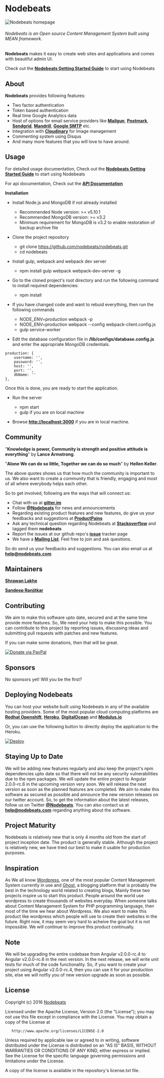 # Nodebeats
![Nodebeats homepage](https://raw.githubusercontent.com/nodebeats/nodebeats/master/homepage_m0guov.png)

###### Nodebeats is an Open source Content Management System built using MEAN framework.

**Nodebeats** makes it easy to create web sites and applications and comes with beautiful admin UI.

Check out the [**Nodebeats Getting Started Guide**](http://www.nodebeats.com/getting-started) to start using Nodebeats

## About
**Nodebeats** provides following features:
* Two factor authentication
* Token based authentication
* Real time Google Analytics data
* Host of options for email service providers like [**Mailgun**](https://www.mailgun.com/), [**Postmark**](https://postmarkapp.com/), [**Sendgrid**](https://sendgrid.com/), [**Mandrill**](https://www.mandrill.com/), [**Google SMTP**](https://mail.google.com) etc.
* Integration with [**Cloudinary**](http://cloudinary.com/) for Image management
* Commenting system using Disqus
* And many more features that you will love to have around.



## Usage

For detailed usage documentation, Check out the [**Nodebeats Getting Started Guide**](http://www.nodebeats.com/getting-started) to start using Nodebeats

For api documentation, Check out the  [**API Documentation**](http://www.nodebeats.com/docs/api/)

**Installation**
* Install Node.js and MongoDB if not already installed

    * Recommended Node version: >= v5.10.1
    * Recommended MongoDB version: >= v3.2
    * Minimum requirement for MongoDB is v3.2 to enable restoration of backup archive file

* Clone the project repository

    * git clone https://github.com/nodebeats/nodebeats.git
    * cd nodebeats


* Install gulp, webpack and webpack dev server

    * npm install gulp webpack webpack-dev-server -g


* Go to the cloned project's root directory and run the following command to install required dependencies:

    * npm install

* If you have changed code and want to rebuid everything, then run the following commands

    * NODE_ENV=production webpack -p
    * NODE_ENV=production webpack --config webpack-client.config.js
    * gulp service-worker


* Edit the database configuration file in **/lib/configs/database.config.js** and enter the appropriate MongoDB credentials.

```
production: {
    username: '',
    password: '',
    host: '',
    port: '',
    dbName: ''
},
```

Once this is done, you are ready to start the application.

* Run the server
    * npm start
    * gulp if you are on local machine

* Browse [**http://localhost:3000**](http://localhost:3000/) if you are in local machine.

## Community
"**Knowledge is power, Community is strength and positive attitude is everything**" by **Lance Armstrong**.

"**Alone We can do so little, Together we can do so much**" by **Hellen Keller**.

The above quotes shows us that how much the community is important to us. We also want to create a community that is friendly, engaging and most of all where everybody helps each other.

So to get involved, following are the ways that will connect us:
* Chat with us at [**gitter.im**](https://gitter.im/nodebeats/nodebeats)
* Follow  [**@Nodebeats**](https://twitter.com/nodebeats) for news and announcements
* Regarding existing product features and new features, do give us your feedbacks and suggestions at   [**ProductPains**](https://productpains.com/user/nodebeats)
* Ask any technical question regarding Nodebeats at [**Stackoverflow**](http://stackoverflow.com/questions/tagged/nodebeats) and tagged them **nodebeats**
* Report the issues at our github repo's [**issue**](https://github.com/nodebeats/nodebeats/issues/) tracker page
* We have a [**Mailing List**](https://groups.google.com/forum/#!forum/nodebeats). Feel free to join and ask questions.

So do send us your feedbacks and suggestions. You can also email us at **help@nodebeats.com**

## Maintainers

[**Shrawan Lakhe**](https://np.linkedin.com/in/shrawanlakhe)

[**Sandeep Ranjitkar**](https://np.linkedin.com/in/sandeepranjit)


## Contributing

We aim to make this software upto date, secured and at the same time provide more features. So, We need your help to make this possible. You can contribute to this project by reporting issues, discussing ideas and submitting pull requests with patches and new features.

If you can make some donations, then that will be great.

[![Donate via PayPal](https://www.paypalobjects.com/webstatic/en_US/i/btn/png/silver-pill-paypal-44px.png)](https://www.paypal.com/cgi-bin/webscr?cmd=_donations&business=VBJ4DJ5JUKRD2&lc=US&item_name=Contribution%20for%20Nodebeats%20Opensource%20CMS&currency_code=USD&bn=PP%2dDonationsBF%3abtn_donateCC_LG%2egif%3aNonHosted)


## Sponsors

No sponsors yet! Will you be the first?

## Deploying Nodebeats


You can host your website built using Nodebeats in any of the available hosting providers. Some of the most popular cloud computing platforms are [**Redhat Openshift**](https://www.openshift.com/), [**Heroku**](https://www.heroku.com/), [**DigitalOcean**](https://www.digitalocean.com/) and [**Modulus.io**](https://modulus.io/)

Or, you can use the following button to directly deploy the application to the Heroku.

[![Deploy](https://www.herokucdn.com/deploy/button.svg)](https://heroku.com/deploy?template=https://github.com/ShrawanLakhe/heroku_deploy_button_test/tree/master)

## Staying Up to Date

We will be adding new features regularly and also keep the project's npm dependencies upto date so that there will not be any security vulnerabilities due to the npm packages. We will update the entire project to Angular 2.0.0-rc.6 in the upcoming version very soon. We will release the next version as soon as the planned features are completed. We aim to make this software as secured as possible and announce the new version releases on our twitter account. So, to get the information about the latest releases, follow us on Twitter [**@Nodebeats**](https://twitter.com/nodebeats). You can also contact us at **help@nodebeats.com** regarding anything about the software.


## Project Maturity

Nodebeats is relatively new that is only 4 months old from the start of project inception date. The product is generally stable. Although the project is relatively new, we have tried our best to make it usable for production purposes.


## Inspiration

As We all know [Wordpress](https://wordpress.com/), one of the most popular Content Management System currently in use and [Ghost](https://ghost.org/), a blogging platform that is probably the best in the technology world related to creating blogs, Mainly these two projects inspire us to start this product. People around the world use wordpress to create thousands of websites everyday. When someone talks about Content Management System for PHP programming language, then most of the time we hear about Wordpress. We also want to make this product like wordpress which people will use to create their websites in the future. Right now, it may seem very hard to acheive the goal but it is not impossible. We will continue to improve this product continually.



## Note

We will be upgrading the entire codebase from Angular v2.0.0-rc.4 to Angular v2.0.0-rc.6 in the next version. In the next release, we will write unit tests for much of the code functionality. So, if you want to create your project using Angular v2.0.0-rc.4, then you can use it for your production site, else we will notfiy you of new version upgrade as soon as possible.


## License

 Copyright (c) 2016 [Nodebeats](http://www.nodebeats.com/)

   Licensed under the Apache License, Version 2.0 (the "License");
   you may not use this file except in compliance with the License.
   You may obtain a copy of the License at

       http://www.apache.org/licenses/LICENSE-2.0

   Unless required by applicable law or agreed to in writing, software
   distributed under the License is distributed on an "AS IS" BASIS,
   WITHOUT WARRANTIES OR CONDITIONS OF ANY KIND, either express or implied.
   See the License for the specific language governing permissions and
   limitations under the License.


A copy of the license is available in the repository's license.txt file.
